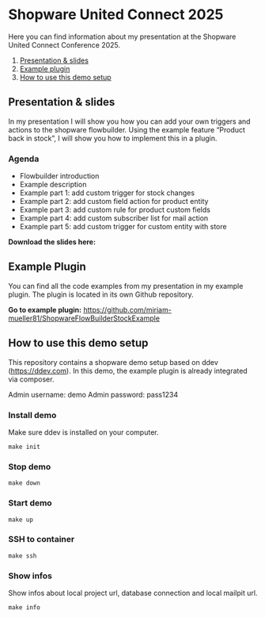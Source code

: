 # Shopware United Connect 2025

Here you can find information about my presentation at the Shopware United Connect Conference 2025.

1. [Presentation & slides](#presentation--slides)
2. [Example plugin](#example-plugin)
3. [How to use this demo setup](#how-to-use-this-demo-setup)

## Presentation & slides

In my presentation I will show you how you can add your own triggers and actions to the shopware flowbuilder.
Using the example feature “Product back in stock”, I will show you how to implement this in a plugin.

### Agenda

* Flowbuilder introduction
* Example description
* Example part 1: add custom trigger for stock changes
* Example part 2: add custom field action for product entity
* Example part 3: add custom rule for product custom fields
* Example part 4: add custom subscriber list for mail action
* Example part 5: add custom trigger for custom entity with store

**Download the slides here:** 

## Example Plugin

You can find all the code examples from my presentation in my example plugin. The plugin is located in its own Github repository.

**Go to example plugin:** https://github.com/miriam-mueller81/ShopwareFlowBuilderStockExample


## How to use this demo setup

This repository contains a shopware demo setup based on ddev (https://ddev.com).
In this demo, the example plugin is already integrated via composer.

Admin username: demo
Admin password: pass1234

### Install demo

Make sure ddev is installed on your computer.

`make init`

### Stop demo
`make down`

### Start demo
`make up`

### SSH to container
`make ssh`

### Show infos

Show infos about local project url, database connection and local mailpit url.

`make info`



